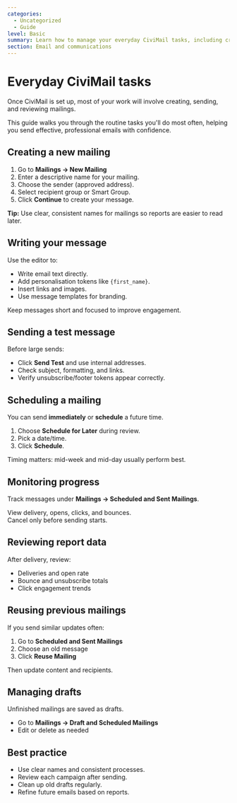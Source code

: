 ```yaml
---
categories:
  - Uncategorized
  - Guide
level: Basic
summary: Learn how to manage your everyday CiviMail tasks, including creating, scheduling, testing, and tracking email campaigns.
section: Email and communications
---
```


# Everyday CiviMail tasks

Once CiviMail is set up, most of your work will involve creating, sending, and reviewing mailings.

This guide walks you through the routine tasks you'll do most often, helping you send effective, professional emails with confidence.

## Creating a new mailing

1. Go to **Mailings → New Mailing**  
2. Enter a descriptive name for your mailing.  
3. Choose the sender (approved address).  
4. Select recipient group or Smart Group.  
5. Click **Continue** to create your message.

**Tip:** Use clear, consistent names for mailings so reports are easier to read later.

## Writing your message

Use the editor to:

- Write email text directly.  
- Add personalisation tokens like `{first_name}`.  
- Insert links and images.  
- Use message templates for branding.  

Keep messages short and focused to improve engagement.

## Sending a test message

Before large sends:

- Click **Send Test** and use internal addresses.  
- Check subject, formatting, and links.  
- Verify unsubscribe/footer tokens appear correctly.

## Scheduling a mailing

You can send **immediately** or **schedule** a future time.

1. Choose **Schedule for Later** during review.  
2. Pick a date/time.  
3. Click **Schedule**.

Timing matters: mid-week and mid-day usually perform best.

## Monitoring progress

Track messages under **Mailings → Scheduled and Sent Mailings**.

View delivery, opens, clicks, and bounces.  
Cancel only before sending starts.

## Reviewing report data

After delivery, review:

- Deliveries and open rate  
- Bounce and unsubscribe totals  
- Click engagement trends  

## Reusing previous mailings

If you send similar updates often:

1. Go to **Scheduled and Sent Mailings**  
2. Choose an old message  
3. Click **Reuse Mailing** 

Then update content and recipients.

## Managing drafts

Unfinished mailings are saved as drafts.

- Go to **Mailings → Draft and Scheduled Mailings**  
- Edit or delete as needed  

## Best practice

- Use clear names and consistent processes.  
- Review each campaign after sending.  
- Clean up old drafts regularly.  
- Refine future emails based on reports.

